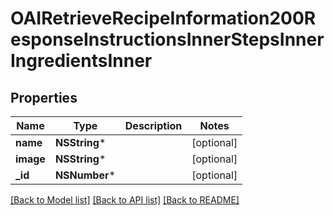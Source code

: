 # OAIRetrieveRecipeInformation200ResponseInstructionsInnerStepsInnerIngredientsInner

## Properties
Name | Type | Description | Notes
------------ | ------------- | ------------- | -------------
**name** | **NSString*** |  | [optional] 
**image** | **NSString*** |  | [optional] 
**_id** | **NSNumber*** |  | [optional] 

[[Back to Model list]](../README.md#documentation-for-models) [[Back to API list]](../README.md#documentation-for-api-endpoints) [[Back to README]](../README.md)


